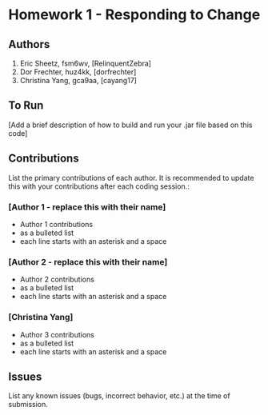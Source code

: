 # Homework 1 - Responding to Change

## Authors
1) Eric Sheetz, fsm6wv, [RelinquentZebra]
2) Dor Frechter, huz4kk, [dorfrechter]
3) Christina Yang, gca9aa, [cayang17]

## To Run

[Add a brief description of how to build and run your .jar file based on this code]

## Contributions

List the primary contributions of each author. It is recommended to update this with your contributions after each coding session.:

### [Author 1 - replace this with their name]

* Author 1 contributions
* as a bulleted list
* each line starts with an asterisk and a space

### [Author 2 - replace this with their name]

* Author 2 contributions
* as a bulleted list
* each line starts with an asterisk and a space

### [Christina Yang]

* Author 3 contributions
* as a bulleted list
* each line starts with an asterisk and a space

## Issues

List any known issues (bugs, incorrect behavior, etc.) at the time of submission.
